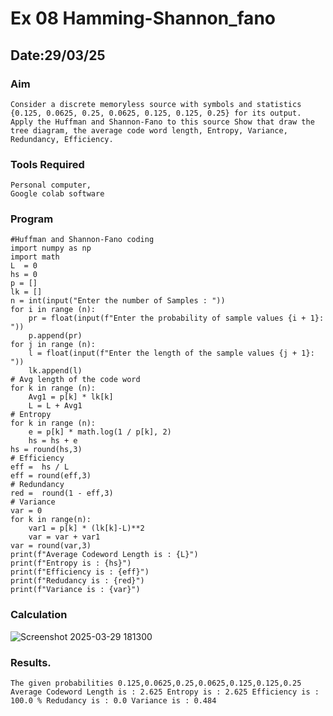 # Ex 08 Hamming-Shannon_fano
## Date:29/03/25

### Aim
    Consider a discrete memoryless source with symbols and statistics {0.125, 0.0625, 0.25, 0.0625, 0.125, 0.125, 0.25} for its output.
    Apply the Huffman and Shannon-Fano to this source Show that draw the tree diagram, the average code word length, Entropy, Variance, Redundancy, Efficiency.
   
### Tools Required
    Personal computer,
    Google colab software
### Program
```
#Huffman and Shannon-Fano coding
import numpy as np
import math 
L  = 0
hs = 0
p = []
lk = []
n = int(input("Enter the number of Samples : "))
for i in range (n): 
    pr = float(input(f"Enter the probability of sample values {i + 1}: "))  
    p.append(pr)
for j in range (n): 
    l = float(input(f"Enter the length of the sample values {j + 1}: "))  
    lk.append(l)
# Avg length of the code word
for k in range (n):
    Avg1 = p[k] * lk[k]
    L = L + Avg1
# Entropy
for k in range (n):
    e = p[k] * math.log(1 / p[k], 2)
    hs = hs + e
hs = round(hs,3)
# Efficiency
eff =  hs / L
eff = round(eff,3)
# Redundancy 
red =  round(1 - eff,3) 
# Variance
var = 0
for k in range(n):
    var1 = p[k] * (lk[k]-L)**2
    var = var + var1
var = round(var,3)
print(f"Average Codeword Length is : {L}")
print(f"Entropy is : {hs}")
print(f"Efficiency is : {eff}")
print(f"Redudancy is : {red}")
print(f"Variance is : {var}")
```
### Calculation
![Screenshot 2025-03-29 181300](https://github.com/user-attachments/assets/c387b209-090e-4c07-9856-20da40d2ef0c)


### Results.
    The given probabilities 0.125,0.0625,0.25,0.0625,0.125,0.125,0.25 Average Codeword Length is : 2.625 Entropy is : 2.625 Efficiency is : 100.0 % Redudancy is : 0.0 Variance is : 0.484
